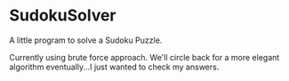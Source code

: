 # SudokuSolver

A little program to solve a Sudoku Puzzle.

Currently using brute force approach. We'll circle back for a more elegant algorithm eventually...I just wanted to check my answers.


